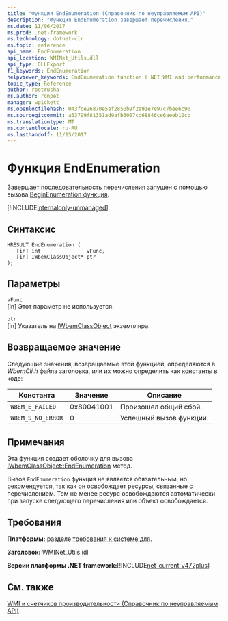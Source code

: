 ```yaml
---
title: "Функция EndEnumeration (Справочник по неуправляемым API)"
description: "Функция EndEnumeration завершает перечисления."
ms.date: 11/06/2017
ms.prod: .net-framework
ms.technology: dotnet-clr
ms.topic: reference
api_name: EndEnumeration
api_location: WMINet_Utils.dll
api_type: DLLExport
f1_keywords: EndEnumeration
helpviewer_keywords: EndEnumeration function [.NET WMI and performance counters]
topic_type: Reference
author: rpetrusha
ms.author: ronpet
manager: wpickett
ms.openlocfilehash: 043fce26870e5af2850b9f2e91e7e97c7bee6c90
ms.sourcegitcommit: a53799f81351ad9afb3007cd68846ce6aeeb10cb
ms.translationtype: MT
ms.contentlocale: ru-RU
ms.lasthandoff: 11/15/2017
---
```

# <a name="endenumeration-function"></a>Функция EndEnumeration
Завершает последовательность перечисления запущен с помощью вызова [BeginEnumeration функция](beginenumeration.md).  

[!INCLUDE[internalonly-unmanaged](../../../../includes/internalonly-unmanaged.md)]
    
## <a name="syntax"></a>Синтаксис  
  
```  
HRESULT EndEnumeration (
   [in] int               vFunc, 
   [in] IWbemClassObject* ptr 
); 
```  

## <a name="parameters"></a>Параметры

`vFunc`  
[in] Этот параметр не используется.

`ptr`  
[in] Указатель на [IWbemClassObject](https://msdn.microsoft.com/library/aa391433%28v=vs.85%29.aspx) экземпляра.


## <a name="return-value"></a>Возвращаемое значение

Следующие значения, возвращаемые этой функцией, определяются в *WbemCli.h* файла заголовка, или их можно определить как константы в коде:

|Константа  |Значение  |Описание  |
|---------|---------|---------|
|`WBEM_E_FAILED` | 0x80041001 | Произошел общий сбой. |
|`WBEM_S_NO_ERROR` | 0 | Успешный вызов функции.  |
  
## <a name="remarks"></a>Примечания

Эта функция создает оболочку для вызова [IWbemClassObject::EndEnumeration](https://msdn.microsoft.com/library/aa391433%28v=vs.85%29.aspx) метод.

Вызов `EndEnumeration` функция не является обязательным, но рекомендуется, так как он освобождает ресурсы, связанные с перечислением. Тем не менее ресурс освобождаются автоматически при запуске следующего перечисления или объект освобождается.

## <a name="requirements"></a>Требования  
 **Платформы:** разделе [требования к системе для](../../../../docs/framework/get-started/system-requirements.md).  
  
 **Заголовок:** WMINet_Utils.idl  
  
 **Версии платформы .NET framework:**[!INCLUDE[net_current_v472plus](../../../../includes/net-current-v472plus.md)]  
  
## <a name="see-also"></a>См. также  
[WMI и счетчиков производительности (Справочник по неуправляемым API)](index.md)
